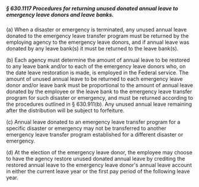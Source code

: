 ##### § 630.1117 Procedures for returning unused donated annual leave to emergency leave donors and leave banks. #####

(a) When a disaster or emergency is terminated, any unused annual leave donated to the emergency leave transfer program must be returned by the employing agency to the emergency leave donors, and if annual leave was donated by any leave bank(s) it must be returned to the leave bank(s).

(b) Each agency must determine the amount of annual leave to be restored to any leave bank and/or to each of the emergency leave donors who, on the date leave restoration is made, is employed in the Federal service. The amount of unused annual leave to be returned to each emergency leave donor and/or leave bank must be proportional to the amount of annual leave donated by the employee or the leave bank to the emergency leave transfer program for such disaster or emergency, and must be returned according to the procedures outlined in § 630.911(b). Any unused annual leave remaining after the distribution will be subject to forfeiture.

(c) Annual leave donated to an emergency leave transfer program for a specific disaster or emergency may not be transferred to another emergency leave transfer program established for a different disaster or emergency.

(d) At the election of the emergency leave donor, the employee may choose to have the agency restore unused donated annual leave by crediting the restored annual leave to the emergency leave donor's annual leave account in either the current leave year or the first pay period of the following leave year.